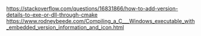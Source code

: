 https://stackoverflow.com/questions/16831866/how-to-add-version-details-to-exe-or-dll-through-cmake
https://www.rodneybeede.com/Compiling_a_C___Windows_executable_with_embedded_version_information_and_icon.html